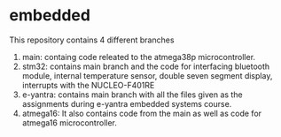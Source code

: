 # embedded

This repository contains 4 different branches
1. main: containg code releated to the atmega38p microcontroller.
2. stm32: contains main branch and the code for interfacing bluetooth module, internal temperature sensor, double seven segment display, interrupts with the NUCLEO-F401RE
3. e-yantra: contains main branch with all the files given as the assignments during e-yantra embedded systems course.
4. atmega16: It also contains code from the main as well as code for atmega16 microcontroller.

